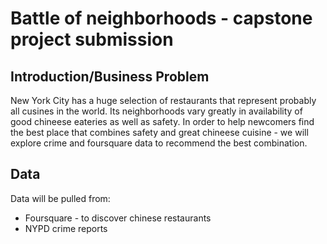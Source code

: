 # Battle of neighborhoods - capstone project submission



## Introduction/Business Problem 

New York City has a huge selection of restaurants that represent probably all cusines in the world. Its neighborhoods vary greatly in availability of good chineese eateries as well as safety. In order to help newcomers find the best place that combines safety and great chineese cuisine - we will explore crime and foursquare data to recommend the best combination.

## Data

Data will be pulled from:
* Foursquare - to discover chinese restaurants
* NYPD crime reports
